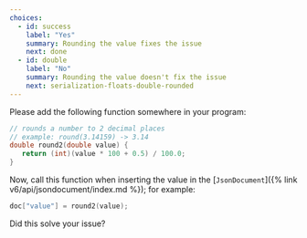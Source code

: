 ```yaml
---
choices:
  - id: success
    label: "Yes"
    summary: Rounding the value fixes the issue
    next: done
  - id: double
    label: "No"
    summary: Rounding the value doesn't fix the issue
    next: serialization-floats-double-rounded
---
```


Please add the following function somewhere in your program:

```c++
// rounds a number to 2 decimal places
// example: round(3.14159) -> 3.14
double round2(double value) {
   return (int)(value * 100 + 0.5) / 100.0;
}
```

Now, call this function when inserting the value in the [`JsonDocument`]({% link v6/api/jsondocument/index.md %}); for example:

```c++
doc["value"] = round2(value);
```

Did this solve your issue?